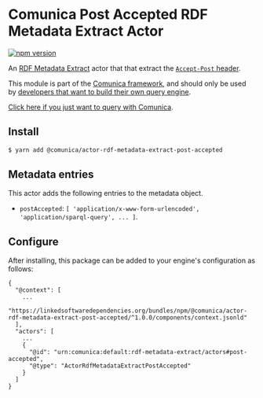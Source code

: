 # Comunica Post Accepted RDF Metadata Extract Actor

[![npm version](https://badge.fury.io/js/%40comunica%2Factor-rdf-metadata-extract-post-accepted.svg)](https://www.npmjs.com/package/@comunica/actor-rdf-metadata-extract-post-accepted)

An [RDF Metadata Extract](https://github.com/comunica/comunica/tree/master/packages/bus-rdf-metadata-extract) actor that
that extract the [`Accept-Post` header](https://developer.mozilla.org/en-US/docs/Web/HTTP/Reference/Headers/Accept-Post).

This module is part of the [Comunica framework](https://github.com/comunica/comunica),
and should only be used by [developers that want to build their own query engine](https://comunica.dev/docs/modify/).

[Click here if you just want to query with Comunica](https://comunica.dev/docs/query/).

## Install

```bash
$ yarn add @comunica/actor-rdf-metadata-extract-post-accepted
```

## Metadata entries

This actor adds the following entries to the metadata object.

* `postAccepted`: `[ 'application/x-www-form-urlencoded', 'application/sparql-query', ... ]`.

## Configure

After installing, this package can be added to your engine's configuration as follows:
```text
{
  "@context": [
    ...
    "https://linkedsoftwaredependencies.org/bundles/npm/@comunica/actor-rdf-metadata-extract-post-accepted/^1.0.0/components/context.jsonld"
  ],
  "actors": [
    ...
    {
      "@id": "urn:comunica:default:rdf-metadata-extract/actors#post-accepted",
      "@type": "ActorRdfMetadataExtractPostAccepted"
    }
  ]
}
```
